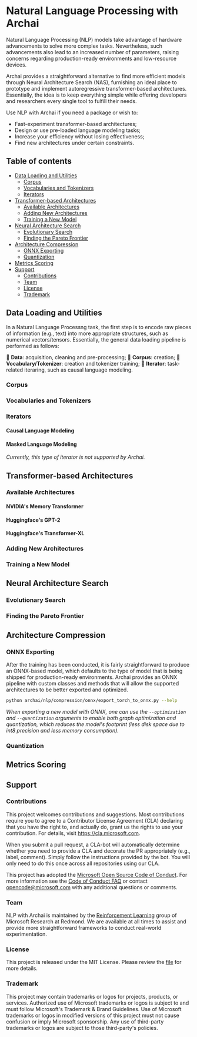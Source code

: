 # Natural Language Processing with Archai

Natural Language Processing (NLP) models take advantage of hardware advancements to solve more complex tasks. Nevertheless, such advancements also lead to an increased number of parameters, raising concerns regarding production-ready environments and low-resource devices.

Archai provides a straightforward alternative to find more efficient models through Neural Architecture Search (NAS), furnishing an ideal place to prototype and implement autoregressive transformer-based architectures. Essentially, the idea is to keep everything simple while offering developers and researchers every single tool to fulfill their needs.

Use NLP with Archai if you need a package or wish to:

* Fast-experiment transformer-based architectures;
* Design or use pre-loaded language modeling tasks;
* Increase your efficiency without losing effectiveness;
* Find new architectures under certain constraints.

## Table of contents

 * [Data Loading and Utilities](#data-loading-and-utilities)
    * [Corpus](#corpus)
    * [Vocabularies and Tokenizers](#vocabularies-and-tokenizers)
    * [Iterators](#iterators)
 * [Transformer-based Architectures](#transformer-based-architectures)
    * [Available Architectures](#available-architectures)
    * [Adding New Architectures](#adding-new-architectures)
    * [Training a New Model](#training-a-new-model)
 * [Neural Architecture Search](#neural-architecture-search)
    * [Evolutionary Search](#evolutionary-search)
    * [Finding the Pareto Frontier](#finding-the-pareto-frontier)
 * [Architecture Compression](#architecture-compression)
    * [ONNX Exporting](#onnx-exporting)
    * [Quantization](#quantization)
 * [Metrics Scoring](#metrics-scoring)
 * [Support](#support)
    * [Contributions](#contributions)
    * [Team](#team)
    * [License](#license)
    * [Trademark](#trademark)

## Data Loading and Utilities

In a Natural Language Processng task, the first step is to encode raw pieces of information (e.g., text) into more appropriate structures, such as numerical vectors/tensors. Essentially, the general data loading pipeline is performed as follows:

📄 **Data**: acquisition, cleaning and pre-processing;
📰 ️**Corpus**: creation;
📑 ️**Vocabulary/Tokenizer**: creation and tokenizer training;
🔖 **Iterator**: task-related iteraring, such as causal language modeling.

### Corpus

### Vocabularies and Tokenizers

### Iterators

#### Causal Language Modeling

#### Masked Language Modeling

*Currently, this type of iterator is not supported by Archai.*

## Transformer-based Architectures

### Available Architectures

#### NVIDIA's Memory Transformer

#### Huggingface's GPT-2

#### Huggingface's Transformer-XL

### Adding New Architectures

### Training a New Model

## Neural Architecture Search

### Evolutionary Search

### Finding the Pareto Frontier

## Architecture Compression

### ONNX Exporting

After the training has been conducted, it is fairly straightforward to produce an ONNX-based model, which defaults to the type of model that is being shipped for production-ready environments. Archai provides an ONNX pipeline with custom classes and methods that will allow the supported architectures to be better exported and optimized.

```bash
python archai/nlp/compression/onnx/export_torch_to_onnx.py --help
```

*When exporting a new model with ONNX, one can use the `--optimization` and `--quantization` arguments to enable both graph optimization and quantization, which reduces the model's footprint (less disk space due to int8 precision and less memory consumption).*

### Quantization

## Metrics Scoring

## Support

### Contributions

This project welcomes contributions and suggestions. Most contributions require you to agree to a Contributor License Agreement (CLA) declaring that you have the right to, and actually do, grant us the rights to use your contribution. For details, visit https://cla.microsoft.com.

When you submit a pull request, a CLA-bot will automatically determine whether you need to provide a CLA and decorate the PR appropriately (e.g., label, comment). Simply follow the instructions provided by the bot. You will only need to do this once across all repositories using our CLA.

This project has adopted the [Microsoft Open Source Code of Conduct](https://opensource.microsoft.com/codeofconduct/). For more information see the [Code of Conduct FAQ](https://opensource.microsoft.com/codeofconduct/faq/) or contact [opencode@microsoft.com](mailto:opencode@microsoft.com) with any additional questions or comments.

### Team

NLP with Archai is maintained by the [Reinforcement Learning](https://www.microsoft.com/en-us/research/group/reinforcement-learning-redmond) group of Microsoft Research at Redmond. We are available at all times to assist and provide more straightforward frameworks to conduct real-world experimentation.

### License

This project is released under the MIT License. Please review the [file](https://github.com/microsoft/archai/blob/main/LICENSE) for more details.

### Trademark

This project may contain trademarks or logos for projects, products, or services. Authorized use of Microsoft trademarks or logos is subject to and must follow Microsoft's Trademark & Brand Guidelines. Use of Microsoft trademarks or logos in modified versions of this project must not cause confusion or imply Microsoft sponsorship. Any use of third-party trademarks or logos are subject to those third-party's policies.